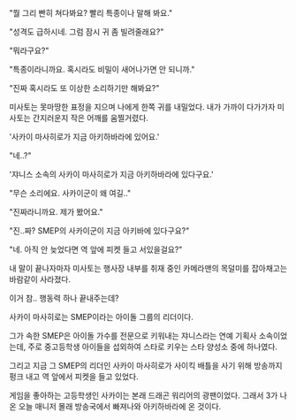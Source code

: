 "뭘 그리 빤히 쳐다봐요? 빨리 특종이나 말해 봐요."

"성격도 급하시네. 그럼 잠시 귀 좀 빌려줄래요?"

"뭐라구요?"

"특종이라니까요. 혹시라도 비밀이 새어나가면 안 되니까."

"진짜 혹시라도 또 이상한 소리하기만 해봐요?"

미사토는 못마땅한 표정을 지으며 나에게 한쪽 귀를 내밀었다. 내가 가까이 다가가자 미사토는 간지러운지 작은 어깨를 움찔거렸다.

'사카이 마사히로가 지금 아키하바라에 있어요.'

"네..?"

'쟈니스 소속의 사카이 마사히로가 지금 아키하바라에 있다구요.'

"무슨 소리에요. 사카이군이 왜 여길.."

"진짜라니까요. 제가 봤어요."

"진..짜? SMEP의 사카이군이 지금 아키바에 있다구요?"

"네. 아직 안 늦었다면 역 앞에 피켓 들고 서있을걸요?"

내 말이 끝나자마자 미사토는 행사장 내부를 취재 중인 카메라맨의 목덜미를 잡아채고는 바람같이 사라졌다.

이거 참.. 행동력 하나 끝내주는데?

사카이 마사히로는 SMEP이라는 아이돌 그룹의 리더이다.

그가 속한 SMEP은 아이돌 가수를 전문으로 키워내는 쟈니스라는 연예 기획사 소속이었는데, 주로 중고등학생 아이들을 섭외하여 스타로 키우는 스타 양성소 중에 하나였다.

그리고 지금 그 SMEP의 리더인 사카이 마사히로가 사이킥 배틀을 사기 위해 방송까지 펑크 내고 역 앞에서 피켓을 들고 있었다.

게임을 좋아하는 고등학생인 사카이는 본래 드래곤 워리어의 광팬이었다. 그래서 3가 나온 오늘 매니저 몰래 방송국에서 빠져나와 아키하바라에 온 것이다.